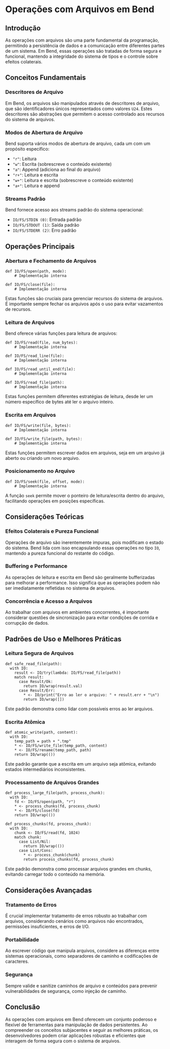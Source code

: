 # Operações com Arquivos em Bend

## Introdução

As operações com arquivos são uma parte fundamental da programação, permitindo a persistência de dados e a comunicação entre diferentes partes de um sistema. Em Bend, essas operações são tratadas de forma segura e funcional, mantendo a integridade do sistema de tipos e o controle sobre efeitos colaterais.

## Conceitos Fundamentais

### Descritores de Arquivo

Em Bend, os arquivos são manipulados através de descritores de arquivo, que são identificadores únicos representados como valores `U24`. Estes descritores são abstrações que permitem o acesso controlado aos recursos do sistema de arquivos.

### Modos de Abertura de Arquivo

Bend suporta vários modos de abertura de arquivo, cada um com um propósito específico:

- `"r"`: Leitura
- `"w"`: Escrita (sobrescreve o conteúdo existente)
- `"a"`: Append (adiciona ao final do arquivo)
- `"r+"`: Leitura e escrita
- `"w+"`: Leitura e escrita (sobrescreve o conteúdo existente)
- `"a+"`: Leitura e append

### Streams Padrão

Bend fornece acesso aos streams padrão do sistema operacional:

- `IO/FS/STDIN (0)`: Entrada padrão
- `IO/FS/STDOUT (1)`: Saída padrão
- `IO/FS/STDERR (2)`: Erro padrão

## Operações Principais

### Abertura e Fechamento de Arquivos

```bend
def IO/FS/open(path, mode):
    # Implementação interna

def IO/FS/close(file):
    # Implementação interna
```

Estas funções são cruciais para gerenciar recursos do sistema de arquivos. É importante sempre fechar os arquivos após o uso para evitar vazamentos de recursos.

### Leitura de Arquivos

Bend oferece várias funções para leitura de arquivos:

```bend
def IO/FS/read(file, num_bytes):
    # Implementação interna

def IO/FS/read_line(file):
    # Implementação interna

def IO/FS/read_until_end(file):
    # Implementação interna

def IO/FS/read_file(path):
    # Implementação interna
```

Estas funções permitem diferentes estratégias de leitura, desde ler um número específico de bytes até ler o arquivo inteiro.

### Escrita em Arquivos

```bend
def IO/FS/write(file, bytes):
    # Implementação interna

def IO/FS/write_file(path, bytes):
    # Implementação interna
```

Estas funções permitem escrever dados em arquivos, seja em um arquivo já aberto ou criando um novo arquivo.

### Posicionamento no Arquivo

```bend
def IO/FS/seek(file, offset, mode):
    # Implementação interna
```

A função `seek` permite mover o ponteiro de leitura/escrita dentro do arquivo, facilitando operações em posições específicas.

## Considerações Teóricas

### Efeitos Colaterais e Pureza Funcional

Operações de arquivo são inerentemente impuras, pois modificam o estado do sistema. Bend lida com isso encapsulando essas operações no tipo `IO`, mantendo a pureza funcional do restante do código.

### Buffering e Performance

As operações de leitura e escrita em Bend são geralmente bufferizadas para melhorar a performance. Isso significa que as operações podem não ser imediatamente refletidas no sistema de arquivos.

### Concorrência e Acesso a Arquivos

Ao trabalhar com arquivos em ambientes concorrentes, é importante considerar questões de sincronização para evitar condições de corrida e corrupção de dados.

## Padrões de Uso e Melhores Práticas

### Leitura Segura de Arquivos

```bend
def safe_read_file(path):
  with IO:
    result <- IO/try(lambda: IO/FS/read_file(path))
    match result:
      case Result/Ok:
        return IO/wrap(result.val)
      case Result/Err:
        * <- IO/print("Erro ao ler o arquivo: " + result.err + "\n")
        return IO/wrap([])
```

Este padrão demonstra como lidar com possíveis erros ao ler arquivos.

### Escrita Atômica

```bend
def atomic_write(path, content):
  with IO:
    temp_path = path + ".tmp"
    * <- IO/FS/write_file(temp_path, content)
    * <- IO/FS/rename(temp_path, path)
    return IO/wrap(())
```

Este padrão garante que a escrita em um arquivo seja atômica, evitando estados intermediários inconsistentes.

### Processamento de Arquivos Grandes

```bend
def process_large_file(path, process_chunk):
  with IO:
    fd <- IO/FS/open(path, "r")
    * <- process_chunks(fd, process_chunk)
    * <- IO/FS/close(fd)
    return IO/wrap(())

def process_chunks(fd, process_chunk):
  with IO:
    chunk <- IO/FS/read(fd, 1024)
    match chunk:
      case List/Nil:
        return IO/wrap(())
      case List/Cons:
        * <- process_chunk(chunk)
        return process_chunks(fd, process_chunk)
```

Este padrão demonstra como processar arquivos grandes em chunks, evitando carregar todo o conteúdo na memória.

## Considerações Avançadas

### Tratamento de Erros

É crucial implementar tratamento de erros robusto ao trabalhar com arquivos, considerando cenários como arquivos não encontrados, permissões insuficientes, e erros de I/O.

### Portabilidade

Ao escrever código que manipula arquivos, considere as diferenças entre sistemas operacionais, como separadores de caminho e codificações de caracteres.

### Segurança

Sempre valide e sanitize caminhos de arquivo e conteúdos para prevenir vulnerabilidades de segurança, como injeção de caminho.

## Conclusão

As operações com arquivos em Bend oferecem um conjunto poderoso e flexível de ferramentas para manipulação de dados persistentes. Ao compreender os conceitos subjacentes e seguir as melhores práticas, os desenvolvedores podem criar aplicações robustas e eficientes que interagem de forma segura com o sistema de arquivos.